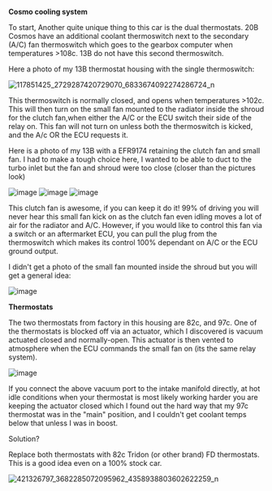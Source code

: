 **Cosmo cooling system**

To start, Another quite unique thing to this car is the dual thermostats. 20B Cosmos have an additional coolant thermoswitch next to the secondary (A/C) fan thermoswitch which goes to the gearbox computer when temperatures >108c. 13B do not have this second thermoswitch.

Here a photo of my 13B thermostat housing with the single thermoswitch:

![117851425_2729287420729070_6833674092274286724_n](https://github.com/drbluetongue/eunoscosmo/assets/12694883/d82cf1bd-ae52-4084-bb10-46f4214658a0)

This thermoswitch is normally closed, and opens when temperatures >102c. This will then turn on the small fan mounted to the radiator inside the shroud for the clutch fan,when either the A/C or the ECU switch their side of the relay on. This fan will not turn on unless both the thermoswitch is kicked, and the A/c OR the ECU requests it.

Here is a photo of my 13B with a EFR9174 retaining the clutch fan and small fan. I had to make a tough choice here, I wanted to be able to duct to the turbo inlet but the fan and shroud were too close (closer than the pictures look)

![image](https://github.com/drbluetongue/eunoscosmo/assets/12694883/328f56c7-e0e2-43bf-823a-f24946d4b353)
![image](https://github.com/drbluetongue/eunoscosmo/assets/12694883/ea4eed86-5534-490b-89ad-f95056e2e497)
![image](https://github.com/drbluetongue/eunoscosmo/assets/12694883/468c30dd-af9e-4e2b-8019-67c9359e6aa2)


This clutch fan is awesome, if you can keep it do it! 99% of driving you will never hear this small fan kick on as the clutch fan even idling moves a lot of air for the radiator and A/C. However, if you would like to control this fan via a switch or an aftermarket ECU, you can pull the plug from the thermoswitch which makes its control 100% dependant on A/C or the ECU ground output.

I didn't get a photo of the small fan mounted inside the shroud but you will get a general idea:

![image](https://github.com/drbluetongue/eunoscosmo/assets/12694883/210cd75a-0dc2-4155-aaef-59793570a5ee)

**Thermostats**

The two thermostats from factory in this housing are 82c, and 97c. One of the thermostats is blocked off via an actuator, which I discovered is vacuum actuated closed and normally-open. This actuator is then vented to atmosphere when the ECU commands the small fan on (its the same relay system).

![image](https://github.com/drbluetongue/eunoscosmo/assets/12694883/f06657b7-436a-4dc9-978b-8f16cf71f65a)

If you connect the above vacuum port to the intake manifold directly, at hot idle conditions when your thermostat is most likely working harder you are keeping the actuator closed which I found out the hard way that my 97c thermostat was in the "main" position, and I couldn't get coolant temps below that unless I was in boost.

Solution?

Replace both thermostats with 82c Tridon (or other brand) FD thermostats. This is a good idea even on a 100% stock car.

![421326797_3682285072095962_4358938803602622259_n](https://github.com/drbluetongue/eunoscosmo/assets/12694883/c0580d94-825e-4502-a94b-476e510bab01)


